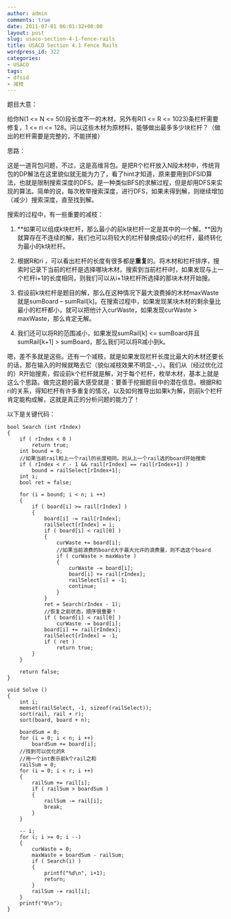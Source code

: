 ```yaml
---
author: admin
comments: true
date: 2011-07-01 06:01:32+00:00
layout: post
slug: usaco-section-4-1-fence-rails
title: USACO Section 4.1 Fence Rails
wordpress_id: 322
categories:
- USACO
tags:
- dfsid
- 减枝
---
```


题目大意：

给你N(1 <= N <= 50)段长度不一的木材，另外有R(1 <= R <= 1023)条栏杆需要修复，1 <= ri <= 128。问以这些木材为原材料，能够做出最多多少块栏杆？（做出的栏杆需要是完整的，不能拼接）

思路：

这是一道背包问题，不过，这是高维背包。是把R个栏杆放入N段木材中，传统背包的DP解法在这里貌似就无能为力了，看了hint才知道，原来要用到DFSID算法，也就是限制搜索深度的DFS。是一种类似BFS的求解过程，但是却用DFS来实现的算法。简单的说，每次枚举搜索深度，进行DFS，如果未得到解，则继续增加（减少）搜索深度，直至找到解。

搜索的过程中，有一些重要的减枝：



	
  1. **如果可以组成k块栏杆，那么最小的前k块栏杆一定是其中的一个解。**因为就算存在不连续的解，我们也可以将较大的栏杆替换成较小的栏杆，最终转化为最小的k块栏杆。

	
  2. 根据R和ri ，可以看出栏杆的长度有很多都是**重复**的。将木材和栏杆排序，搜索时记录下当前的栏杆是选择哪块木材。搜索到当前栏杆i时，如果发现与上一个栏杆i+1的长度相同，则我们可以从i+1块栏杆所选择的那块木材开始搜。

	
  3. 假设前k块栏杆是题目的解，那么在这种情况下最大浪费掉的木材maxWaste就是sumBoard – sumRail[k]。在搜索过程中，如果发现某块木材的剩余量比最小的栏杆都小，就可以把他计入curWaste，如果发现curWaste > maxWaste，那么肯定无解。

	
  4. 我们还可以将R的范围减小，如果发现sumRail[k] <= sumBoard并且sumRail[k+1] > sumBoard，那么我们可以将R减小到k。


嗯，差不多就是这些。还有一个减枝，就是如果发现栏杆长度比最大的木材还要长的话，那在输入的时候就略去它（貌似减枝效果不明显-_-）。我们从（经过优化过的）R开始搜索，假设前k个栏杆就是解，对于每个栏杆，枚举木材，基本上就是这么个思路。做完这题的最大感受就是：要善于挖掘题目中的潜在信息。根据R和ri的关系，得知栏杆有许多重复的情况，以及如何推导出如果k为解，则前k个栏杆肯定能构成解，这就是真正的分析问题的能力了！

以下是关键代码：

    
    bool Search (int rIndex)
    {
    	if ( rIndex < 0 )
    		return true;
    	int bound = 0;
    	//如果当前rail和上一个rail的长度相同，则从上一个rail选的board开始搜索
    	if ( rIndex < r - 1 && rail[rIndex] == rail[rIndex+1] )
    		bound = railSelect[rIndex+1];
    	int i;
    	bool ret = false;
    
    	for (i = bound; i < n; i ++)
    	{
    		if ( board[i] >= rail[rIndex] )
    		{
    			board[i] -= rail[rIndex];
    			railSelect[rIndex] = i;
    			if ( board[i] < rail[0] )
    			{
    				curWaste += board[i];
    				//如果当前浪费的board大于最大允许的浪费量，则不选这个board
    				if ( curWaste > maxWaste )
    				{
    					curWaste -= board[i];
    					board[i] += rail[rIndex];
    					railSelect[i] = -1;
    					continue;
    				}
    			}
    			ret = Search(rIndex - 1);
    			//恢复之前状态，顺序很重要！
    			if ( board[i] < rail[0] )
    				curWaste -= board[i];
    			board[i] += rail[rIndex];
    			railSelect[rIndex] = -1;
    			if ( ret )
    				return true;
    		}
    	}
    
    	return false;
    }
    
    void Solve ()
    {
    	int i;
    	memset(railSelect, -1, sizeof(railSelect));
    	sort(rail, rail + r);
    	sort(board, board + n);
    
    	boardSum = 0;
    	for (i = 0; i < n; i ++)
    		boardSum += board[i];
    	//找到可以优化的R
    	//用一个int表示前k个rail之和
    	railSum = 0;
    	for (i = 0; i < r; i ++)
    	{
    		railSum += rail[i];
    		if ( railSum > boardSum )
    		{
    			railSum -= rail[i];
    			break;
    		}
    	}
    
    	-- i;
    	for (; i >= 0; i --)
    	{
    		curWaste = 0;
    		maxWaste = boardSum - railSum;
    		if ( Search(i) )
    		{
    			printf("%d\n", i+1);
    			return;
    		}
    		railSum -= rail[i];
    	}
    	printf("0\n");
    }
